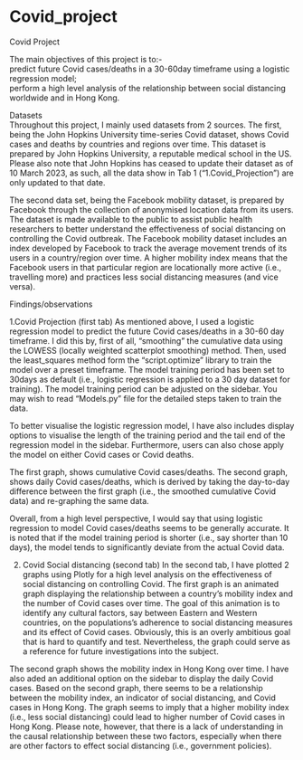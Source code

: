 # Covid_project
Covid Project

The main objectives of this project is to:-  
predict future Covid cases/deaths in a 30-60day timeframe using a logistic regression model;  
perform a high level analysis of the relationship between social distancing worldwide and in Hong Kong.  

Datasets  
Throughout this project, I mainly used datasets from 2 sources. The first, being the John Hopkins University time-series Covid dataset, shows Covid cases and deaths by countries and regions over time. This dataset is prepared by John Hopkins University, a reputable medical school in the US. Please also note that John Hopkins has ceased to update their dataset as of 10 March 2023, as such, all the data show in Tab 1 (“1.Covid_Projection”) are only updated to that date. 

The second data set, being the Facebook mobility dataset, is prepared by Facebook through the collection of anonymised location data from its users. The dataset is made available to the public to assist public health researchers to better understand the effectiveness of social distancing on controlling the Covid outbreak. The Facebook mobility dataset includes an index developed by Facebook to track the average movement trends of its users in a country/region over time. A higher mobility index means that the Facebook users in that particular region are locationally more active (i.e., travelling more) and practices less social distancing measures (and vice versa).

Findings/observations

  1.Covid Projection (first tab)
As mentioned above, I used a logistic regression model to predict the future Covid cases/deaths in a 30-60 day timeframe. I did this by, first of all, “smoothing” the cumulative data using the LOWESS (locally weighted scatterplot smoothing) method. Then, used the least_squares method form the “script.optimize” library to train the model over a preset timeframe. The model training period has been set to 30days as default (i.e., logistic regression is applied to a 30 day dataset for training). The model training period can be adjusted on the sidebar. You may wish to read “Models.py” file for the detailed steps taken to train the data.

To better visualise the logistic regression model, I have also includes display options to visualise the length of the training period and the tail end of the regression model in the sidebar. Furthermore, users can also chose apply the model on either Covid cases or Covid deaths.

The first graph, shows cumulative Covid cases/deaths. The second graph, shows daily Covid cases/deaths, which is derived by taking the day-to-day difference between the first graph (i.e., the smoothed cumulative Covid data) and re-graphing the same data. 

Overall, from a high level perspective, I would say that using logistic regression to model Covid cases/deaths seems to be generally accurate. It is noted that if the model training period is shorter (i.e., say shorter than 10 days), the model tends to significantly deviate from the actual Covid data. 

  2. Covid Social distancing (second tab) 
  In the second tab, I have plotted 2 graphs using Plotly for a high level analysis on the effectiveness of social distancing on controlling Covid. The first graph is an animated graph displaying the relationship between a country’s mobility index and the number of Covid cases over time. The goal of this animation is to identify any cultural factors, say between Eastern and Western countries, on the populations’s adherence to social distancing measures and its effect of Covid cases. Obviously, this is an overly ambitious goal that is hard to quantify and test. Nevertheless, the graph could serve as a reference for future investigations into the subject. 

  The second graph shows the mobility index in Hong Kong over time. I have also aded an additional option on the sidebar to display the daily Covid cases. Based on the second graph, there seems to be a relationship between the mobility index, an indicator of social distancing, and Covid cases in Hong Kong. The graph seems to imply that a higher mobility index (i.e., less social distancing) could lead to higher number of Covid cases in Hong Kong. Please note, however, that there is a lack of understanding in the causal relationship between these two factors, especially when there are other factors to effect social distancing (i.e., government policies). 
